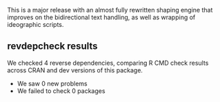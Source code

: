 This is a major release with an almost fully rewritten shaping engine that
improves on the bidirectional text handling, as well as wrapping of ideographic
scripts.

## revdepcheck results

We checked 4 reverse dependencies, comparing R CMD check results across CRAN and dev versions of this package.

 * We saw 0 new problems
 * We failed to check 0 packages
